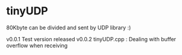 # tinyUDP
80Kbyte can be divided and sent by UDP library :)

v0.0.1 Test version released
v0.0.2 tinyUDP.cpp : Dealing with buffer overflow when receiving
